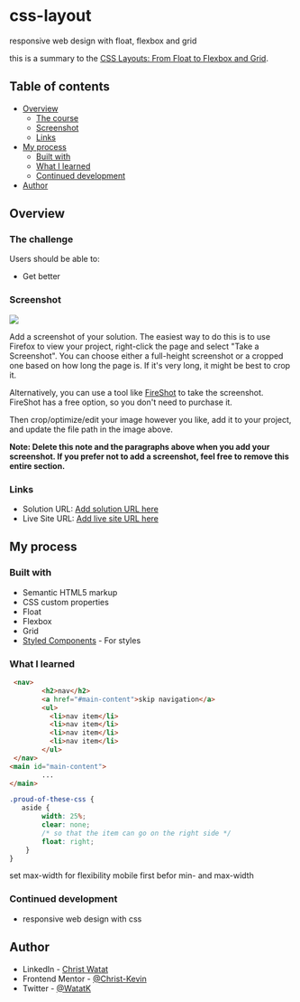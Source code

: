 # css-layout
responsive web design with float, flexbox and grid

this is a summary to the [CSS Layouts: From Float to Flexbox and Grid](https://www.linkedin.com/learning/?u=82720546#:~:text=CSS%20Layouts%3A%20From%20Float%20to%20Flexbox%20and%20Grid). 

## Table of contents

- [Overview](#overview)
  - [The course](#the-course)
  - [Screenshot](#screenshot)
  - [Links](#links)
- [My process](#my-process)
  - [Built with](#built-with)
  - [What I learned](#what-i-learned)
  - [Continued development](#continued-development)
- [Author](#author)


## Overview

### The challenge

Users should be able to:

- Get better 

### Screenshot

![](./screenshot.jpg)

Add a screenshot of your solution. The easiest way to do this is to use Firefox to view your project, right-click the page and select "Take a Screenshot". You can choose either a full-height screenshot or a cropped one based on how long the page is. If it's very long, it might be best to crop it.

Alternatively, you can use a tool like [FireShot](https://getfireshot.com/) to take the screenshot. FireShot has a free option, so you don't need to purchase it. 

Then crop/optimize/edit your image however you like, add it to your project, and update the file path in the image above.

**Note: Delete this note and the paragraphs above when you add your screenshot. If you prefer not to add a screenshot, feel free to remove this entire section.**

### Links

- Solution URL: [Add solution URL here](https://your-solution-url.com)
- Live Site URL: [Add live site URL here](https://your-live-site-url.com)

## My process

### Built with

- Semantic HTML5 markup
- CSS custom properties
- Float
- Flexbox
- Grid
- [Styled Components](https://styled-components.com/) - For styles

### What I learned

```html
 <nav>
        <h2>nav</h2>
        <a href="#main-content">skip navigation</a>
        <ul>
          <li>nav item</li>
          <li>nav item</li>
          <li>nav item</li>
          <li>nav item</li>
        </ul>
 </nav>
<main id="main-content">
        ...
</main>
```
```css
.proud-of-these-css {
   aside {
        width: 25%;
        clear: none;
        /* so that the item can go on the right side */
        float: right;
    }
}
```
set max-width for flexibility
mobile first befor min- and max-width


### Continued development

- responsive web design with css


## Author

- LinkedIn - [Christ Watat](https://www.linkedin.com/in/christ-k%C3%A9vin-touga-watat-32026712a?lipi=urn%3Ali%3Apage%3Ad_flagship3_profile_view_base_contact_details%3B8kg%2Bc3nQSpeLtRN4etFyNA%3D%3D)
- Frontend Mentor - [@Christ-Kevin](https://www.frontendmentor.io/profile/Christ-Kevin)
- Twitter - [@WatatK](https://www.twitter.com/WatatK)

